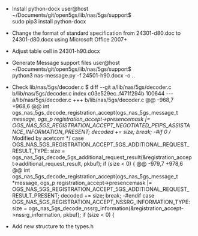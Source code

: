 
* Install python-docx
user@host ~/Documents/git/open5gs/lib/nas/5gs/support$ \
    sudo pip3 install python-docx

* Change the format of standard specification 
  from 24301-d80.doc to 24301-d80.docx 
  using Microsoft Office 2007+

* Adjust table cell in 24301-h90.docx

* Generate Message support files
user@host ~/Documents/git/open5gs/lib/nas/5gs/support$ \
    python3 nas-message.py -f 24501-h90.docx -o ..

* Check lib/nas/5gs/decoder.c
$ diff --git a/lib/nas/5gs/decoder.c b/lib/nas/5gs/decoder.c
index c03e529ec..f471f294b 100644
--- a/lib/nas/5gs/decoder.c
+++ b/lib/nas/5gs/decoder.c
@@ -968,7 +968,6 @@ int ogs_nas_5gs_decode_registration_accept(ogs_nas_5gs_message_t *message, ogs_p
             registration_accept->presencemask |= OGS_NAS_5GS_REGISTRATION_ACCEPT_NEGOTIATED_PEIPS_ASSISTANCE_INFORMATION_PRESENT;
             decoded += size;
             break;
-#if 0 /* Modified by acetcom */
         case OGS_NAS_5GS_REGISTRATION_ACCEPT_5GS_ADDITIONAL_REQUEST_RESULT_TYPE:
             size = ogs_nas_5gs_decode_5gs_additional_request_result(&registration_accept->additional_request_result, pkbuf);
             if (size < 0) {
@@ -979,7 +978,6 @@ int ogs_nas_5gs_decode_registration_accept(ogs_nas_5gs_message_t *message, ogs_p
             registration_accept->presencemask |= OGS_NAS_5GS_REGISTRATION_ACCEPT_5GS_ADDITIONAL_REQUEST_RESULT_PRESENT;
             decoded += size;
             break;
-#endif
         case OGS_NAS_5GS_REGISTRATION_ACCEPT_NSSRG_INFORMATION_TYPE:
             size = ogs_nas_5gs_decode_nssrg_information(&registration_accept->nssrg_information, pkbuf);
             if (size < 0) {

* Add new structure to the types.h
